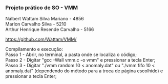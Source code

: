 <h3>Projeto prático de SO - VMM</h3>

Nálbert Wattam Silva Mariano - 4856<br />
Marlon Carvalho Silva - 5210<br />
Arthur Henrique Resende Carvalho - 5166

https://github.com/Wattam/VMM/

Compilamento e execução:<br />
Passo 1 - Abrir, no terminal, a pasta onde se localiza o código;<br />
Passo 2 - Digitar "gcc -Wall vmm.c -o vmm" e pressionar a tecla Enter;<br />
Passo 3 - Digitar "./vmm random 10 < anomaly.dat" ou "./vmm fifo 10 < anomaly.dat" (dependendo do método para a troca de página escolhido) e pressionar a tecla Enter;<br />